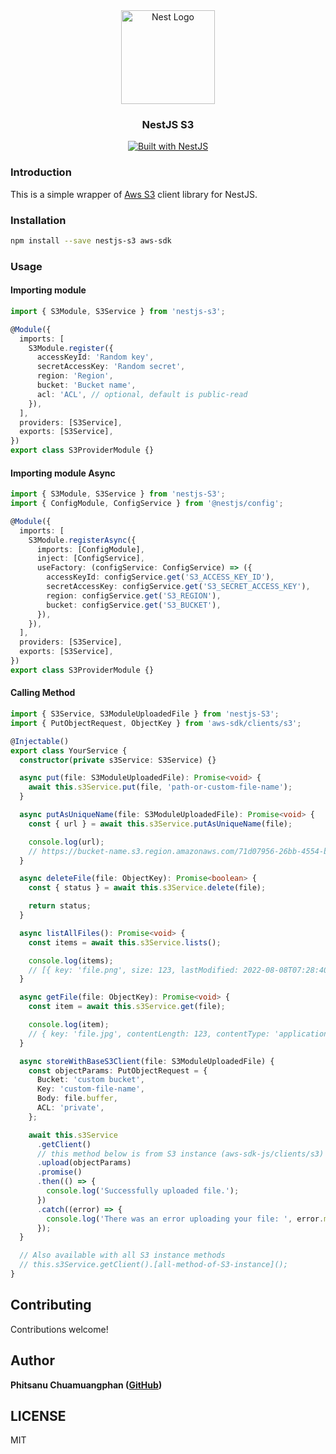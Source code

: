 <div align="center">
  <a href="http://nestjs.com/" target="_blank">
    <img src="https://nestjs.com/img/logo_text.svg" width="150" alt="Nest Logo" />
  </a>
</div>

<h3 align="center">NestJS S3</h3>

<div align="center">
  <a href="https://nestjs.com" target="_blank">
    <img src="https://img.shields.io/badge/built%20with-NestJs-red.svg" alt="Built with NestJS">
  </a>
</div>

### Introduction

This is a simple wrapper of [Aws S3](https://github.com/aws/aws-sdk-js) client library for NestJS.

### Installation

```bash
npm install --save nestjs-s3 aws-sdk
```

### Usage

#### Importing module

```typescript
import { S3Module, S3Service } from 'nestjs-s3';

@Module({
  imports: [
    S3Module.register({
      accessKeyId: 'Random key',
      secretAccessKey: 'Random secret',
      region: 'Region',
      bucket: 'Bucket name',
      acl: 'ACL', // optional, default is public-read
    }),
  ],
  providers: [S3Service],
  exports: [S3Service],
})
export class S3ProviderModule {}
```

#### Importing module Async

```typescript
import { S3Module, S3Service } from 'nestjs-S3';
import { ConfigModule, ConfigService } from '@nestjs/config';

@Module({
  imports: [
    S3Module.registerAsync({
      imports: [ConfigModule],
      inject: [ConfigService],
      useFactory: (configService: ConfigService) => ({
        accessKeyId: configService.get('S3_ACCESS_KEY_ID'),
        secretAccessKey: configService.get('S3_SECRET_ACCESS_KEY'),
        region: configService.get('S3_REGION'),
        bucket: configService.get('S3_BUCKET'),
      }),
    }),
  ],
  providers: [S3Service],
  exports: [S3Service],
})
export class S3ProviderModule {}
```

#### Calling Method

```typescript
import { S3Service, S3ModuleUploadedFile } from 'nestjs-S3';
import { PutObjectRequest, ObjectKey } from 'aws-sdk/clients/s3';

@Injectable()
export class YourService {
  constructor(private s3Service: S3Service) {}

  async put(file: S3ModuleUploadedFile): Promise<void> {
    await this.s3Service.put(file, 'path-or-custom-file-name');
  }

  async putAsUniqueName(file: S3ModuleUploadedFile): Promise<void> {
    const { url } = await this.s3Service.putAsUniqueName(file);

    console.log(url);
    // https://bucket-name.s3.region.amazonaws.com/71d07956-26bb-4554-bb37-d00a7865ae29.png
  }

  async deleteFile(file: ObjectKey): Promise<boolean> {
    const { status } = await this.s3Service.delete(file);

    return status;
  }

  async listAllFiles(): Promise<void> {
    const items = await this.s3Service.lists();

    console.log(items);
    // [{ key: 'file.png', size: 123, lastModified: 2022-08-08T07:28:40.000Z, bucket: 'test' }, { key: 'file2.png', size: 456, lastModified: 2022-08-08T07:45:46.000Z, bucket: 'test' }]
  }

  async getFile(file: ObjectKey): Promise<void> {
    const item = await this.s3Service.get(file);

    console.log(item);
    // { key: 'file.jpg', contentLength: 123, contentType: 'application/octet-stream', body: <Buffer ff d8 ff e0 00 10 4a 46 49 46 00 01 01 00 00 48 00 48 00 00 ff e1 00 8c 45 78 69 66 00 00 4d 4d 00 2a 00 00 00 08 00 05 01 12 00 03 00 00 00 01 00 01 ... 74938 more bytes> }
  }

  async storeWithBaseS3Client(file: S3ModuleUploadedFile) {
    const objectParams: PutObjectRequest = {
      Bucket: 'custom bucket',
      Key: 'custom-file-name',
      Body: file.buffer,
      ACL: 'private',
    };

    await this.s3Service
      .getClient()
      // this method below is from S3 instance (aws-sdk-js/clients/s3)
      .upload(objectParams)
      .promise()
      .then(() => {
        console.log('Successfully uploaded file.');
      })
      .catch((error) => {
        console.log('There was an error uploading your file: ', error.message);
      });
  }

  // Also available with all S3 instance methods
  // this.s3Service.getClient().[all-method-of-S3-instance]();
}
```

## Contributing

Contributions welcome!

## Author

**Phitsanu Chuamuangphan ([GitHub](https://github.com/appotter))**

## LICENSE

MIT
